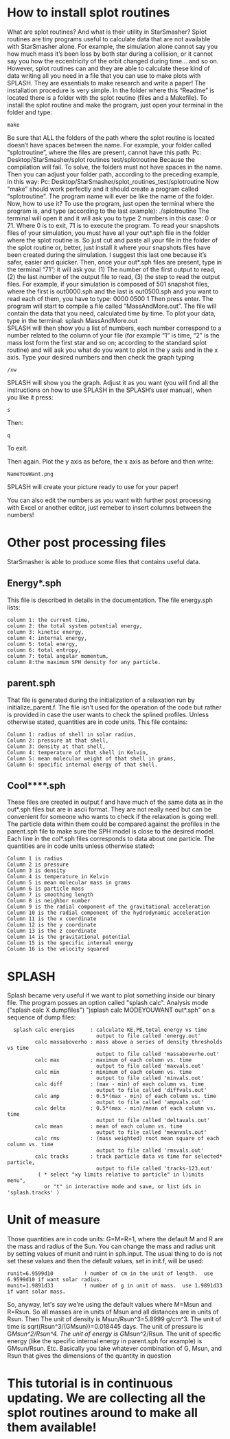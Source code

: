 # How to install splot routines

What are splot routines? And what is their utility in StarSmasher?
Splot routines are tiny programs useful to calculate data that are not available with StarSmasher alone. For example, the simulation alone cannot say you how much mass it’s been loss by both star during a collision, or it cannot say you how the eccentricity of the orbit changed during time… and so on. However, splot routines can and they are able to calculate these kind of data writing all you need in a file that you can use to make plots with SPLASH. They are essentials to make research and write a paper! 
The installation procedure is very simple. In the folder where this “Readme” is located there is a folder with the splot routine (files and a Makefile). To install the splot routine and make the program, just open your terminal in the folder and type:

```
make
```

Be sure that ALL the folders of the path where the splot routine is located doesn’t have spaces between the name. For example, your folder called “splotroutine”, where the files are present, cannot have this path:
Pc: Desktop/StarSmasher/splot routines test/splotroutine
Because the compilation will fail. To solve, the folders must not have spaces in the name. Then you can adjust your folder path, according to the preceding example, in this way:
Pc: Desktop/StarSmasher/splot_routines_test/splotroutine
Now “make” should work perfectly and it should create a program called “splotroutine”. The program name will ever be like the name of the folder. Now, how to use it?
To use the program, just open the terminal where the program is, and type (according to the last example):
./splotroutine
The terminal will open it and it will ask you to type 2 numbers in this case: 0 or 71. Where 0 is to exit, 71 is to execute the program.
To read your snapshots files of your simulation, you must have all your out*.sph file in the folder where the splot routine is. So just cut and paste all your file in the folder of the splot routine or, better, just install it where your snapshots files have been created during the simulation. I suggest this last one because it’s safer, easier and quicker.
Then, once your out*.sph files are present, type in the terminal “71”; it will ask you:
(1) The number of the first output to read, (2) the last number of the output file to read, (3) the step to read the output files.
For example, if your simulation is composed of 501 snapshot files, where the first is out0000.sph and the last is out0500.sph and you want to read each of them, you have to type:
0000 0500 1
Then press enter. The program will start to compile a file called “MassAndMore.out”.     The file will contain the data that you need, calculated time by time.
To plot your data, type in the terminal:
splash MassAndMore.out     
SPLASH will then show you a list of numbers, each number correspond to a number related to the column of your file (for example “1” is time, “2” is the mass lost form the first star and so on; according to the standard splot routine) and will ask you what do you want to plot in the y axis and in the x axis. Type your desired numbers and then check the graph typing	

```
/xw
```

SPLASH will show you the graph. Adjust it as you want (you will find all the instructions on how to use SPLASH in the SPLASH’s user manual), when you like it press:

```
s
```

Then:

```
q
```

To exit.

 Then again. Plot the y axis as before, the x axis as before and then write:
 
 ```
NameYouWant.png
```

SPLASH will create your picture ready to use for your paper!



You can also edit the numbers as you want with further post processing with Excel or another editor, just remeber to insert columns between the numbers!

# Other post processing files
StarSmasher is able to produce some files that contains useful data. 

## Energy*.sph
This file is described in details in the documentation.
The file energy.sph lists:
```
column 1: the current time,
column 2: the total system potential energy, 
column 3: kinetic energy, 
column 4: internal energy, 
column 5: total energy, 
column 6: total entropy, 
column 7: total angular momentum, 
column 8:the maximum SPH density for any particle.
```

## parent.sph
That file is generated during the initialization of a relaxation run by initialize_parent.f.  The file isn't used for the operation of the code but rather is provided in case the user wants to check the splined profiles.  Unless otherwise stated, quantities are in code units.
This file contains:
```
Column 1: radius of shell in solar radius,
Column 2: pressure at that shell,
Column 3: density at that shell,
Column 4: temperature of that shell in Kelvin,
Column 5: mean molecular weight of that shell in grams,
Column 6: specific internal energy of that shell.
```
## Cool****.sph
These files are created in output.f and have much of the same data as in the out*.sph files but are in ascii format.  They are not really need but can be convenient for someone who wants to check if the relaxation is going well.  The particle data within them could be compared against the profiles in the parent.sph file to make sure the SPH model is close to the desired model.  Each line in the col*.sph files corresponds to data about one particle.  The quantities are in code units unless otherwise stated:
```
Column 1 is radius
Column 2 is pressure
Column 3 is density
Column 4 is temperature in Kelvin
Column 5 is mean molecular mass in grams
Column 6 is particle mass
Column 7 is smoothing length
Column 8 is neighbor number
Column 9 is the radial component of the gravitational acceleration
Column 10 is the radial component of the hydrodynamic acceleration
Column 11 is the x coordinate
Column 12 is the y coordinate
Column 13 is the z coordinate
Column 14 is the gravitational potential
Column 15 is the specific internal energy
Column 16 is the velocity squared
```
# SPLASH
Splash became very useful if we want to plot something inside our binary file. The program posses an option called "splash calc". Analysis mode ("splash calc X dumpfiles") "jsplash calc MODEYOUWANT out*.sph" on a sequence of dump files:
```
  splash calc energies     : calculate KE,PE,total energy vs time
                             output to file called 'energy.out'
         calc massaboverho : mass above a series of density thresholds vs time
                             output to file called 'massaboverho.out'
         calc max          : maximum of each column vs. time
                             output to file called 'maxvals.out'
         calc min          : minimum of each column vs. time
                             output to file called 'minvals.out'
         calc diff         : (max - min) of each column vs. time
                             output to file called 'diffvals.out'
         calc amp          : 0.5*(max - min) of each column vs. time
                             output to file called 'ampvals.out'
         calc delta        : 0.5*(max - min)/mean of each column vs. time
                             output to file called 'deltavals.out'
         calc mean         : mean of each column vs. time
                             output to file called 'meanvals.out'
         calc rms          : (mass weighted) root mean square of each column vs. time
                             output to file called 'rmsvals.out'
         calc tracks       : track particle data vs time for selected* particle,
                             output to file called 'tracks-123.out'
          ( * select "xy limits relative to particle" in l)imits menu",
            or "t" in interactive mode and save, or list ids in 'splash.tracks' )
```
# Unit of measure
Those quantities  are in code units: G=M=R=1, where the default M and R are the mass and radius of the Sun.   You can change the mass and radius unit by setting values of munit and ruint in sph.input.  The usual thing to do is not set these values and then the default values, set in init.f, will be used:

```
runit=6.9599d10          ! number of cm in the unit of length.  use 6.9599d10 if want solar radius.
munit=1.9891d33          ! number of g in unit of mass.  use 1.9891d33 if want solar mass.
```

So, anyway, let's say we're using the default values where M=Msun and R=Rsun.  So all masses are in units of Msun and all distances are in units of Rsun.  Then The unit of density is Msun/Rsun^3=5.8999 g/cm^3.  The unit of time is sqrt(Rsun^3/(GMsun))=0.018445 days. The unit of pressure is G*Msun^2/Rsun^4.  The unit of energy is G*Msun^2/Rsun.  The unit of specific energy (like the specific internal energy in parent.sph for example) is GMsun/Rsun.  Etc.  Basically you take whatever combination of G, Msun, and Rsun that gives the dimensions of the quantity in question

# This  tutorial is in continuous updating. We are collecting all the splot routines around to make all them available! 
